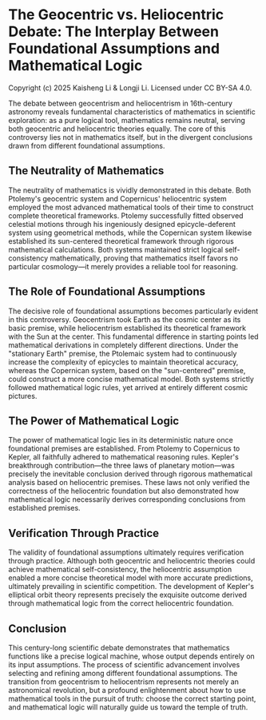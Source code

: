 # The Geocentric vs. Heliocentric Debate: The Interplay Between Foundational Assumptions and Mathematical Logic

Copyright (c) 2025 Kaisheng Li & Longji Li. Licensed under CC BY-SA 4.0.

The debate between geocentrism and heliocentrism in 16th-century astronomy reveals fundamental characteristics of mathematics in scientific exploration: as a pure logical tool, mathematics remains neutral, serving both geocentric and heliocentric theories equally. The core of this controversy lies not in mathematics itself, but in the divergent conclusions drawn from different foundational assumptions.

## The Neutrality of Mathematics

The neutrality of mathematics is vividly demonstrated in this debate. Both Ptolemy's geocentric system and Copernicus' heliocentric system employed the most advanced mathematical tools of their time to construct complete theoretical frameworks. Ptolemy successfully fitted observed celestial motions through his ingeniously designed epicycle-deferent system using geometrical methods, while the Copernican system likewise established its sun-centered theoretical framework through rigorous mathematical calculations. Both systems maintained strict logical self-consistency mathematically, proving that mathematics itself favors no particular cosmology—it merely provides a reliable tool for reasoning.

## The Role of Foundational Assumptions

The decisive role of foundational assumptions becomes particularly evident in this controversy. Geocentrism took Earth as the cosmic center as its basic premise, while heliocentrism established its theoretical framework with the Sun at the center. This fundamental difference in starting points led mathematical derivations in completely different directions. Under the "stationary Earth" premise, the Ptolemaic system had to continuously increase the complexity of epicycles to maintain theoretical accuracy, whereas the Copernican system, based on the "sun-centered" premise, could construct a more concise mathematical model. Both systems strictly followed mathematical logic rules, yet arrived at entirely different cosmic pictures.

## The Power of Mathematical Logic

The power of mathematical logic lies in its deterministic nature once foundational premises are established. From Ptolemy to Copernicus to Kepler, all faithfully adhered to mathematical reasoning rules. Kepler's breakthrough contribution—the three laws of planetary motion—was precisely the inevitable conclusion derived through rigorous mathematical analysis based on heliocentric premises. These laws not only verified the correctness of the heliocentric foundation but also demonstrated how mathematical logic necessarily derives corresponding conclusions from established premises.

## Verification Through Practice

The validity of foundational assumptions ultimately requires verification through practice. Although both geocentric and heliocentric theories could achieve mathematical self-consistency, the heliocentric assumption enabled a more concise theoretical model with more accurate predictions, ultimately prevailing in scientific competition. The development of Kepler's elliptical orbit theory represents precisely the exquisite outcome derived through mathematical logic from the correct heliocentric foundation.

## Conclusion

This century-long scientific debate demonstrates that mathematics functions like a precise logical machine, whose output depends entirely on its input assumptions. The process of scientific advancement involves selecting and refining among different foundational assumptions. The transition from geocentrism to heliocentrism represents not merely an astronomical revolution, but a profound enlightenment about how to use mathematical tools in the pursuit of truth: choose the correct starting point, and mathematical logic will naturally guide us toward the temple of truth.
